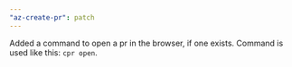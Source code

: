```yaml
---
"az-create-pr": patch
---
```


Added a command to open a pr in the browser, if one exists. Command is used like this: `cpr open`.
